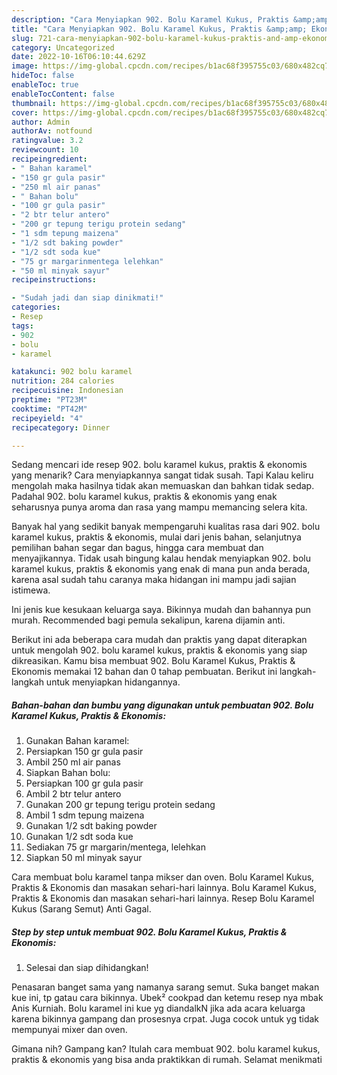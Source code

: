 ```yaml
---
description: "Cara Menyiapkan 902. Bolu Karamel Kukus, Praktis &amp;amp; Ekonomis yang Enak"
title: "Cara Menyiapkan 902. Bolu Karamel Kukus, Praktis &amp;amp; Ekonomis yang Enak"
slug: 721-cara-menyiapkan-902-bolu-karamel-kukus-praktis-and-amp-ekonomis-yang-enak
category: Uncategorized
date: 2022-10-16T06:10:44.629Z
image: https://img-global.cpcdn.com/recipes/b1ac68f395755c03/680x482cq70/902-bolu-karamel-kukus-praktis-ekonomis-foto-resep-utama.jpg
hideToc: false
enableToc: true
enableTocContent: false
thumbnail: https://img-global.cpcdn.com/recipes/b1ac68f395755c03/680x482cq70/902-bolu-karamel-kukus-praktis-ekonomis-foto-resep-utama.jpg
cover: https://img-global.cpcdn.com/recipes/b1ac68f395755c03/680x482cq70/902-bolu-karamel-kukus-praktis-ekonomis-foto-resep-utama.jpg
author: Admin
authorAv: notfound
ratingvalue: 3.2
reviewcount: 10
recipeingredient:
- " Bahan karamel"
- "150 gr gula pasir"
- "250 ml air panas"
- " Bahan bolu"
- "100 gr gula pasir"
- "2 btr telur antero"
- "200 gr tepung terigu protein sedang"
- "1 sdm tepung maizena"
- "1/2 sdt baking powder"
- "1/2 sdt soda kue"
- "75 gr margarinmentega lelehkan"
- "50 ml minyak sayur"
recipeinstructions:

- "Sudah jadi dan siap dinikmati!"
categories:
- Resep
tags:
- 902
- bolu
- karamel

katakunci: 902 bolu karamel 
nutrition: 284 calories
recipecuisine: Indonesian
preptime: "PT23M"
cooktime: "PT42M"
recipeyield: "4"
recipecategory: Dinner

---
```



Sedang mencari ide resep 902. bolu karamel kukus, praktis &amp; ekonomis yang menarik? Cara menyiapkannya sangat tidak susah. Tapi Kalau keliru mengolah maka hasilnya tidak akan memuaskan dan bahkan tidak sedap. Padahal 902. bolu karamel kukus, praktis &amp; ekonomis yang enak seharusnya punya aroma dan rasa yang mampu memancing selera kita.


Banyak hal yang sedikit banyak mempengaruhi kualitas rasa dari 902. bolu karamel kukus, praktis &amp; ekonomis, mulai dari jenis bahan, selanjutnya pemilihan bahan segar dan bagus, hingga cara membuat dan menyajikannya. Tidak usah bingung kalau hendak menyiapkan 902. bolu karamel kukus, praktis &amp; ekonomis yang enak di mana pun anda berada, karena asal sudah tahu caranya maka hidangan ini mampu jadi sajian istimewa.

Ini jenis kue kesukaan keluarga saya. Bikinnya mudah dan bahannya pun murah. Recommended bagi pemula sekalipun, karena dijamin anti.


Berikut ini ada beberapa cara mudah dan praktis yang dapat diterapkan untuk mengolah 902. bolu karamel kukus, praktis &amp; ekonomis yang siap dikreasikan. Kamu bisa membuat 902. Bolu Karamel Kukus, Praktis &amp; Ekonomis memakai 12 bahan dan 0 tahap pembuatan. Berikut ini langkah-langkah untuk menyiapkan hidangannya.

<!--inarticleads1-->

##### Bahan-bahan dan bumbu yang digunakan untuk pembuatan 902. Bolu Karamel Kukus, Praktis &amp; Ekonomis:

1. Gunakan  Bahan karamel:
1. Persiapkan 150 gr gula pasir
1. Ambil 250 ml air panas
1. Siapkan  Bahan bolu:
1. Persiapkan 100 gr gula pasir
1. Ambil 2 btr telur antero
1. Gunakan 200 gr tepung terigu protein sedang
1. Ambil 1 sdm tepung maizena
1. Gunakan 1/2 sdt baking powder
1. Gunakan 1/2 sdt soda kue
1. Sediakan 75 gr margarin/mentega, lelehkan
1. Siapkan 50 ml minyak sayur


Cara membuat bolu karamel tanpa mikser dan oven. Bolu Karamel Kukus, Praktis &amp; Ekonomis dan masakan sehari-hari lainnya. Bolu Karamel Kukus, Praktis &amp; Ekonomis dan masakan sehari-hari lainnya. Resep Bolu Karamel Kukus (Sarang Semut) Anti Gagal. 

<!--inarticleads2-->

##### Step by step untuk membuat 902. Bolu Karamel Kukus, Praktis &amp; Ekonomis:


1. Selesai dan siap dihidangkan!

Penasaran banget sama yang namanya sarang semut. Suka banget makan kue ini, tp gatau cara bikinnya. Ubek² cookpad dan ketemu resep nya mbak Anis Kurniah. Bolu karamel ini kue yg diandalkN jika ada acara keluarga karena bikinnya gampang dan prosesnya crpat. Juga cocok untuk yg tidak mempunyai mixer dan oven. 

Gimana nih? Gampang kan? Itulah cara membuat 902. bolu karamel kukus, praktis &amp; ekonomis yang bisa anda praktikkan di rumah. Selamat menikmati
